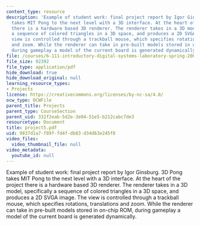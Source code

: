 ```yaml
---
content_type: resource
description: 'Example of student work: final project report by Igor Ginsburg. 3D Pong
  takes MIT Pong to the next level with a 3D interface. At the heart of the project
  there is a hardware based 3D renderer. The renderer takes in a 3D model, specifically
  a sequence of colored triangles in a 3D space, and produces a 2D SVGA image. The
  view is controlled through a trackball mouse, which specifies rotations, translations
  and zoom. While the renderer can take in pre-built models stored in on-chip ROM,
  during gameplay a model of the current board is generated dynamically.'
file: /courses/6-111-introductory-digital-systems-laboratory-spring-2006/9837d1a7f89ffd4fdb83d34d63e245f8_project5.pdf
file_size: 92392
file_type: application/pdf
hide_download: true
hide_download_original: null
learning_resource_types:
- Projects
license: https://creativecommons.org/licenses/by-nc-sa/4.0/
ocw_type: OCWFile
parent_title: Projects
parent_type: CourseSection
parent_uid: 332f2eab-5d2e-3e04-51e5-b212cabc7de3
resourcetype: Document
title: project5.pdf
uid: 9837d1a7-f89f-fd4f-db83-d34d63e245f8
video_files:
  video_thumbnail_file: null
video_metadata:
  youtube_id: null
---
```

Example of student work: final project report by Igor Ginsburg. 3D Pong takes MIT Pong to the next level with a 3D interface. At the heart of the project there is a hardware based 3D renderer. The renderer takes in a 3D model, specifically a sequence of colored triangles in a 3D space, and produces a 2D SVGA image. The view is controlled through a trackball mouse, which specifies rotations, translations and zoom. While the renderer can take in pre-built models stored in on-chip ROM, during gameplay a model of the current board is generated dynamically.